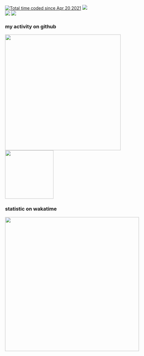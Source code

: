 <a href="https://wakatime.com/@10f17f85-6757-46ea-9ddb-7d70cabcfd45"><img src="https://wakatime.com/badge/user/10f17f85-6757-46ea-9ddb-7d70cabcfd45.svg" alt="Total time coded since Apr 20 2021"/></a>
<a href="https://github.com/nubovik01"><img src="https://komarev.com/ghpvc/?username=nubovik01&color=red"></img></a>
<br>
<a href="#"><img src="https://img.shields.io/badge/macOS-FCC624?style=for-the-badge&logo=apple&logoColor=black&color=white"></a>
<a href="#"><img src="https://img.shields.io/badge/Windows-FCC624?style=for-the-badge&logoColor=white&color=blue"></a>

### my activity on github

<div>
  <img width="380px" src="https://github-readme-stats.vercel.app/api?username=nubovik01&count_private=true&show_icons=true&theme=github_dark"/>
  <img height="159px" src="https://github-readme-stats.vercel.app/api/top-langs/?username=nubovik01&langs_count=6&layout=compact&theme=github_dark"/>
</div>

### statistic on wakatime

<img width="440px" src="https://github-readme-stats.vercel.app/api/wakatime?username=nubovik&theme=github_dark"/>
